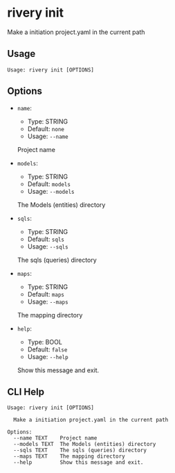 
# rivery init

Make a initiation project.yaml in the current path

## Usage

```
Usage: rivery init [OPTIONS]
```

## Options
* `name`: 
  * Type: STRING 
  * Default: `none`
  * Usage: `--name`

  Project name


* `models`: 
  * Type: STRING 
  * Default: `models`
  * Usage: `--models`

  The Models (entities) directory


* `sqls`: 
  * Type: STRING 
  * Default: `sqls`
  * Usage: `--sqls`

  The sqls (queries) directory


* `maps`: 
  * Type: STRING 
  * Default: `maps`
  * Usage: `--maps`

  The mapping directory


* `help`: 
  * Type: BOOL 
  * Default: `false`
  * Usage: `--help`

  Show this message and exit.



## CLI Help

```
Usage: rivery init [OPTIONS]

  Make a initiation project.yaml in the current path

Options:
  --name TEXT    Project name
  --models TEXT  The Models (entities) directory
  --sqls TEXT    The sqls (queries) directory
  --maps TEXT    The mapping directory
  --help         Show this message and exit.
```

